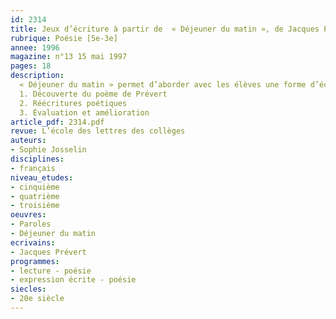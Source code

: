 ```yaml
---
id: 2314
title: Jeux d’écriture à partir de  « Déjeuner du matin », de Jacques Prévert. Séquence
rubrique: Poésie [5e-3e]
annee: 1996
magazine: n°13 15 mai 1997
pages: 18
description: 
  « Déjeuner du matin » permet d’aborder avec les élèves une forme d’écriture poétique dont l’intérêt peut facilement leur échapper. Ce poème se caractérise par une extrême économie de moyens, la réalité à laquelle il se réfère semble d’une grande banalité. Grâce à son analyse et à des travaux d’écriture, on fera ressortir cette poétique de l’implicite, pour sensibiliser les élèves à l’originalité et à la force suggestive du texte.
  1. Découverte du poème de Prévert
  2. Réécritures poétiques
  3. Évaluation et amélioration
article_pdf: 2314.pdf
revue: L’école des lettres des collèges
auteurs:
- Sophie Josselin
disciplines:
- français
niveau_etudes:
- cinquième
- quatrième
- troisième
oeuvres:
- Paroles
- Déjeuner du matin
ecrivains:
- Jacques Prévert
programmes:
- lecture - poésie
- expression écrite - poésie
siecles:
- 20e siècle
---
```


